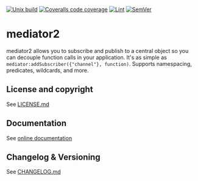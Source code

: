 [![Unix build](https://img.shields.io/github/actions/workflow/status/Tieske/mediator2/unix_build.yml?branch=main&label=Unix%20build&logo=linux)](https://github.com/Tieske/mediator2/actions/workflows/unix_build.yml)
[![Coveralls code coverage](https://img.shields.io/coveralls/github/Tieske/mediator2?logo=coveralls)](https://coveralls.io/github/Tieske/mediator2)
[![Lint](https://github.com/Tieske/mediator2/actions/workflows/lint.yml/badge.svg)](https://github.com/Tieske/mediator2/actions/workflows/lint.yml)
[![SemVer](https://img.shields.io/github/v/tag/Tieske/mediator2?color=brightgreen&label=SemVer&logo=semver&sort=semver)](CHANGELOG.md)

# mediator2

mediator2 allows you to subscribe and publish to a central object so
you can decouple function calls in your application. It's as simple as
`mediator:addSubscriber({"channel"}, function)`. Supports namespacing, predicates, wildcards,
and more.

## License and copyright

See [LICENSE.md](LICENSE.md)

## Documentation

See [online documentation](https://Tieske.github.io/mediator2/)

## Changelog & Versioning

See [CHANGELOG.md](CHANGELOG.md)
